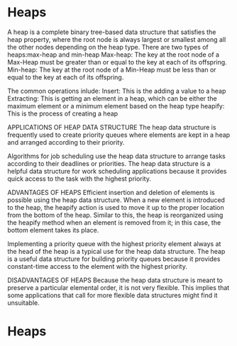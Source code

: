 # Heaps
A heap is a complete binary  tree-based data structure that satisfies the heap property, where the root node is always largest or smallest among all the other nodes depending on the heap type.
There are two types of heaps:max-heap and min-heap
Max-heap: The key at the root node of a Max-Heap must be greater than or equal to the key at each of its offspring.
Min-heap: The key at the root node of a Min-Heap must be less than or equal to the key at each of its offspring.

The common operations inlude:
Insert: This is the adding a value to a heap
Extracting: This is getting an element in a heap, which can be either the maximum element or a minimum element based on the heap type
heapify: This is the process of creating a heap

APPLICATIONS OF HEAP DATA STRUCTURE
The heap data structure is frequently used to create priority queues where elements are kept in a heap and arranged according to their priority.

Algorithms for job scheduling use the heap data structure to arrange tasks according to their deadlines or priorities. The heap data structure is a helpful data structure for work scheduling applications because it provides quick access to the task with the highest priority.

ADVANTAGES OF HEAPS
Efficient insertion and deletion of elements is possible using the heap data structure. When a new element is introduced to the heap, the heapify action is used to move it up to the proper location from the bottom of the heap. Similar to this, the heap is reorganized using the heapify method when an element is removed from it; in this case, the bottom element takes its place.

Implementing a priority queue with the highest priority element always at the head of the heap is a typical use for the heap data structure. The heap is a useful data structure for building priority queues because it provides constant-time access to the element with the highest priority.

DISADVANTAGES OF HEAPS
Because the heap data structure is meant to preserve a particular elemental order, it is not very flexible. This implies that some applications that call for more flexible data structures might find it unsuitable.
# Heaps
